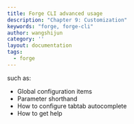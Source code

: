 ```yaml
---
title: Forge CLI advanced usage
description: "Chapter 9: Customization"
keywords: "forge, forge-cli"
author: wangshijun
category: ''
layout: documentation
tags:
  - forge
---
```


such as:

- Global configuration items
- Parameter shorthand
- How to configure tabtab autocomplete
- How to get help
